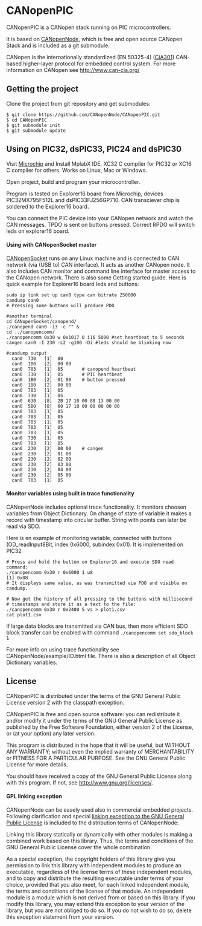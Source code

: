 CANopenPIC
==========

CANopenPIC is a CANopen stack running on PIC microcontrollers.

It is based on [CANopenNode](https://github.com/CANopenNode/CANopenNode),
which is free and open source CANopen Stack and is included as a git submodule.

CANopen is the internationally standardized (EN 50325-4)
([CiA301](http://can-cia.org/standardization/technical-documents))
CAN-based higher-layer protocol for embedded control system. For more
information on CANopen see http://www.can-cia.org/


Getting the project
------------------
Clone the project from git repository and get submodules:

    $ git clone https://github.com/CANopenNode/CANopenPIC.git
    $ cd CANopenPIC
    $ git submodule init
    $ git submodule update


Using on PIC32, dsPIC33, PIC24 and dsPIC30
------------------------------------------
Visit [Microchip](http://www.microchip.com/) and Install MplabX IDE,
XC32 C compiler for PIC32 or XC16 C compiler for others.
Works on Linux, Mac or Windows.

Open project, build and program your microcontroller.

Program is tested on Explorer16 board from Microchip, devices
PIC32MX795F512L and dsPIC33FJ256GP710.
CAN transciever chip is soldered to the Explorer16 board.

You can connect the PIC device into your CANopen network and
watch the CAN messages. TPDO is sent on buttons pressed. Correct RPDO
will switch leds on explorer16 board.

#### Using with CANopenSocket master
[CANopenSocket](https://github.com/CANopenNode/CANopenSocket) runs on any Linux
machine and is connected to CAN network (via (USB to) CAN interface). It acts as
another CANopen node. It also includes CAN monitor and command line interface
for master access to the CANopen network. There is also some Getting started
guide. Here is quick example for Explorer16 board leds and buttons:

```
sudo ip link set up can0 type can bitrate 250000
candump can0
# Pressing some buttons will produce PDO

#another terminal
cd CANopenSocket/canopend/
./canopend can0 -i3 -c "" &
cd ../canopencomm/
./canopencomm 0x30 w 0x1017 0 i16 5000 #set heartbeat to 5 seconds
cangen can0 -I 230 -L2 -g100 -Di #leds should be blinking now

#candump output
  can0  730   [1]  00
  can0  1B0   [2]  00 00
  can0  703   [1]  05       # canopend heartbeat
  can0  730   [1]  05       # PIC heartbeat
  can0  1B0   [2]  01 00    # button pressed
  can0  1B0   [2]  00 00
  can0  703   [1]  05
  can0  730   [1]  05
  can0  630   [8]  2B 17 10 00 88 13 00 00
  can0  5B0   [8]  60 17 10 00 00 00 00 00
  can0  703   [1]  05
  can0  703   [1]  05
  can0  703   [1]  05
  can0  703   [1]  05
  can0  703   [1]  05
  can0  730   [1]  05
  can0  703   [1]  05
  can0  230   [2]  00 00    # cangen
  can0  230   [2]  01 00
  can0  230   [2]  02 00
  can0  230   [2]  03 00
  can0  230   [2]  04 00
  can0  230   [2]  05 00
  can0  703   [1]  05
```
#### Monitor variables using built in trace functionality
CANopenNode includes optional trace functionality. It monitors
choosen variables from Object Dictionary. On change of state of variable it
makes a record with timestamp into circular buffer. String with points can later
be read via SDO.

Here is en example of monitoring variable, connected with buttons (OD_readInput8Bit,
index 0x6000, subindex 0x01). It is implemented on PIC32:

```
# Press and hold the button on Explorer16 and execute SDO read command:
./canopencomm 0x30 r 0x6000 1 u8
[1] 0x08
# It displays same value, as was transmitted via PDO and visible on candump.

# Now get the history of all pressing to the buttons with millisecond
# timestamps and store it as a text to the file:
./canopencomm 0x30 r 0x2400 5 vs > plot1.csv
cat plot1.csv
```
If large data blocks are transmitted via CAN bus, then more efficient SDO block
transfer can be enabled with command `./canopencomm set sdo_block 1`

For more info on using trace functionality see CANopenNode/example/IO.html
file. There is also a description of all Object Dictionary variables.


License
-------
CANopenPIC is distributed under the terms of the GNU General Public
License version 2 with the classpath exception.

CANopenPIC is free and open source software: you can redistribute
it and/or modify it under the terms of the GNU General Public License
as published by the Free Software Foundation, either version 2 of the
License, or (at your option) any later version.

This program is distributed in the hope that it will be useful,
but WITHOUT ANY WARRANTY; without even the implied warranty of
MERCHANTABILITY or FITNESS FOR A PARTICULAR PURPOSE. See the
GNU General Public License for more details.

You should have received a copy of the GNU General Public License
along with this program. If not, see http://www.gnu.org/licenses/.

#### GPL linking exception
CANopenNode can be easely used also in commercial embedded projects.
Following clarification and special
[linking exception to the GNU General Public License](https://en.wikipedia.org/wiki/GPL_linking_exception)
is included to the distribution terms of CANopenNode:

Linking this library statically or dynamically with other modules is
making a combined work based on this library. Thus, the terms and
conditions of the GNU General Public License cover the whole combination.

As a special exception, the copyright holders of this library give
you permission to link this library with independent modules to
produce an executable, regardless of the license terms of these
independent modules, and to copy and distribute the resulting
executable under terms of your choice, provided that you also meet,
for each linked independent module, the terms and conditions of the
license of that module. An independent module is a module which is
not derived from or based on this library. If you modify this
library, you may extend this exception to your version of the
library, but you are not obliged to do so. If you do not wish
to do so, delete this exception statement from your version.
